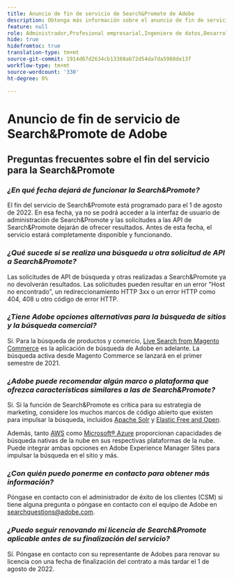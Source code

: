 ```yaml
---
title: Anuncio de fin de servicio de Search&Promote de Adobe
description: Obtenga más información sobre el anuncio de fin de servicio de Search&Promote de Adobe.
feature: null
role: Administrador,Profesional empresarial,Ingeniero de datos,Desarrollador
hide: true
hidefromtoc: true
translation-type: tm+mt
source-git-commit: 1914d67d2634cb13368ab72d54da7da5988de13f
workflow-type: tm+mt
source-wordcount: '330'
ht-degree: 0%

---
```



# Anuncio de fin de servicio de Search&amp;Promote de Adobe

## Preguntas frecuentes sobre el fin del servicio para la Search&amp;Promote

### **_¿En qué fecha dejará de funcionar la Search&amp;Promote?_**

El fin del servicio de Search&amp;Promote está programado para el 1 de agosto de 2022. En esa fecha, ya no se podrá acceder a la interfaz de usuario de administración de Search&amp;Promote y las solicitudes a las API de Search&amp;Promote dejarán de ofrecer resultados. Antes de esta fecha, el servicio estará completamente disponible y funcionando.

### **_¿Qué sucede si se realiza una búsqueda u otra solicitud de API a Search&amp;Promote?_**

Las solicitudes de API de búsqueda y otras realizadas a Search&amp;Promote ya no devolverán resultados. Las solicitudes pueden resultar en un error &quot;Host no encontrado&quot;, un redireccionamiento HTTP 3xx o un error HTTP como 404, 408 u otro código de error HTTP.

### **_¿Tiene Adobe opciones alternativas para la búsqueda de sitios y la búsqueda comercial?_**

Sí. Para la búsqueda de productos y comercio, [Live Search from Magento Commerce](https://blog.adobe.com/en/publish/2020/11/23/new-ai-capabilities-for-magento-commerce-improve-retail.html) es la aplicación de búsqueda de Adobe en adelante. La búsqueda activa desde Magento Commerce se lanzará en el primer semestre de 2021.

### **_¿Adobe puede recomendar algún marco o plataforma que ofrezca características similares a las de Search&amp;Promote?_**

Sí. Si la función de Search&amp;Promote es crítica para su estrategia de marketing, considere los muchos marcos de código abierto que existen para impulsar la búsqueda, incluidos [Apache Solr](https://solr.apache.org/) y [Elastic Free and Open](https://www.elastic.co/about/free-and-open).

Además, tanto [AWS](https://aws.amazon.com/cloudsearch/) como [Microsoft® Azure](https://azure.microsoft.com/en-us/services/search/) proporcionan capacidades de búsqueda nativas de la nube en sus respectivas plataformas de la nube. Puede integrar ambas opciones en Adobe Experience Manager Sites para impulsar la búsqueda en el sitio y más.

### **_¿Con quién puedo ponerme en contacto para obtener más información?_**

Póngase en contacto con el administrador de éxito de los clientes (CSM) si tiene alguna pregunta o póngase en contacto con el equipo de Adobe en [searchquestions@adobe.com](mailto:searchquestions@adobe.com).

### **_¿Puedo seguir renovando mi licencia de Search&amp;Promote aplicable antes de su finalización del servicio?_**

Sí. Póngase en contacto con su representante de Adobes para renovar su licencia con una fecha de finalización del contrato a más tardar el 1 de agosto de 2022.